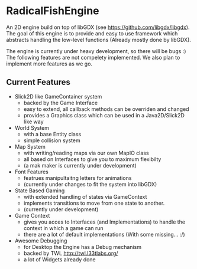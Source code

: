 RadicalFishEngine
=================

An 2D engine build on top of libGDX (see https://github.com/libgdx/libgdx). The goal of this engine is to provide and easy to use framework which abstracts
handling the low-level functions (Already mostly done by libGDX). 

The engine is currently under heavy development, so there will be bugs :) The following features are not compelety implemented. We also plan to implement more features as we go.


Current Features
----------------
* Slick2D like GameContainer system
    * backed by the Game Interface 
    * easy to extend, all callback methods can be overriden and changed 
    * provides a Graphics class which can be used in a Java2D/Slick2D like way
* World System
    * with a base Entity class
    * simple collision system
* Map System
    * with writing/reading maps via our own MapIO class
    * all based on Interfaces to give you to maximum flexibilty
    * (a mak maker is currently under development)
* Font Features
    * featrues manipultaitng letters for animations
    * (currently under changes to fit the system into libGDX)
* State Based Gaming
    * with extended handling of states via GameContext
    * implements transitions to move from one state to another.
    * (currently under development)
* Game Context 
    * gives you acces to Interfaces (and Implementations) to handle the context in which a game can run
    * there are a lot of default implementations (With some missing... :/)
* Awesome Debugging
    * for Desktop the Engine has a Debug mechanism
    * backed by TWL http://twl.l33tlabs.org/
    * a lot of Widgets already done